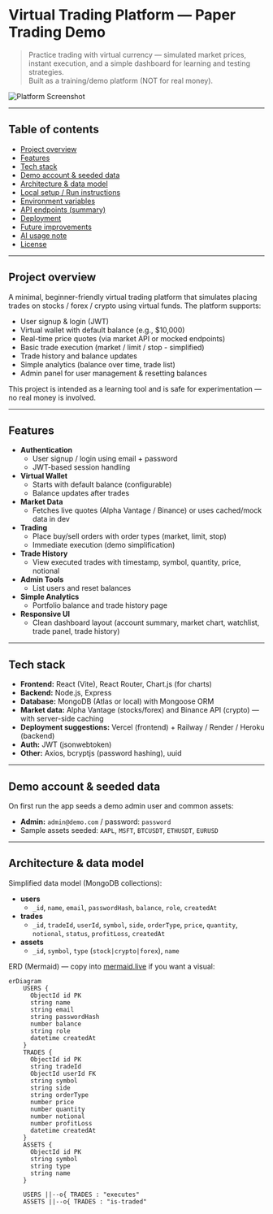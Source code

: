 # Virtual Trading Platform — Paper Trading Demo

> Practice trading with virtual currency — simulated market prices, instant execution, and a simple dashboard for learning and testing strategies.  
> Built as a training/demo platform (NOT for real money).

![Platform Screenshot](./assets/virtual-trader-screenshot.png)

---

## Table of contents
- [Project overview](#project-overview)  
- [Features](#features)  
- [Tech stack](#tech-stack)  
- [Demo account & seeded data](#demo-account--seeded-data)  
- [Architecture & data model](#architecture--data-model)  
- [Local setup / Run instructions](#local-setup--run-instructions)  
- [Environment variables](#environment-variables)  
- [API endpoints (summary)](#api-endpoints-summary)  
- [Deployment](#deployment)  
- [Future improvements](#future-improvements)  
- [AI usage note](#ai-usage-note)  
- [License](#license)

---

## Project overview

A minimal, beginner-friendly virtual trading platform that simulates placing trades on stocks / forex / crypto using virtual funds. The platform supports:

- User signup & login (JWT)
- Virtual wallet with default balance (e.g., $10,000)
- Real-time price quotes (via market API or mocked endpoints)
- Basic trade execution (market / limit / stop - simplified)
- Trade history and balance updates
- Simple analytics (balance over time, trade list)
- Admin panel for user management & resetting balances

This project is intended as a learning tool and is safe for experimentation — no real money is involved.

---

## Features

- **Authentication**
  - User signup / login using email + password
  - JWT-based session handling
- **Virtual Wallet**
  - Starts with default balance (configurable)
  - Balance updates after trades
- **Market Data**
  - Fetches live quotes (Alpha Vantage / Binance) or uses cached/mock data in dev
- **Trading**
  - Place buy/sell orders with order types (market, limit, stop)
  - Immediate execution (demo simplification)
- **Trade History**
  - View executed trades with timestamp, symbol, quantity, price, notional
- **Admin Tools**
  - List users and reset balances
- **Simple Analytics**
  - Portfolio balance and trade history page
- **Responsive UI**
  - Clean dashboard layout (account summary, market chart, watchlist, trade panel, trade history)

---

## Tech stack

- **Frontend:** React (Vite), React Router, Chart.js (for charts)  
- **Backend:** Node.js, Express  
- **Database:** MongoDB (Atlas or local) with Mongoose ORM  
- **Market data:** Alpha Vantage (stocks/forex) and Binance API (crypto) — with server-side caching  
- **Deployment suggestions:** Vercel (frontend) + Railway / Render / Heroku (backend)  
- **Auth:** JWT (jsonwebtoken)  
- **Other:** Axios, bcryptjs (password hashing), uuid

---

## Demo account & seeded data

On first run the app seeds a demo admin user and common assets:

- **Admin:** `admin@demo.com` / password: `password`  
- Sample assets seeded: `AAPL`, `MSFT`, `BTCUSDT`, `ETHUSDT`, `EURUSD`

---

## Architecture & data model

Simplified data model (MongoDB collections):

- **users**
  - `_id`, `name`, `email`, `passwordHash`, `balance`, `role`, `createdAt`
- **trades**
  - `_id`, `tradeId`, `userId`, `symbol`, `side`, `orderType`, `price`, `quantity`, `notional`, `status`, `profitLoss`, `createdAt`
- **assets**
  - `_id`, `symbol`, `type` (`stock|crypto|forex`), `name`

ERD (Mermaid) — copy into [mermaid.live](https://mermaid.live) if you want a visual:

```mermaid
erDiagram
    USERS {
      ObjectId id PK
      string name
      string email
      string passwordHash
      number balance
      string role
      datetime createdAt
    }
    TRADES {
      ObjectId id PK
      string tradeId
      ObjectId userId FK
      string symbol
      string side
      string orderType
      number price
      number quantity
      number notional
      number profitLoss
      datetime createdAt
    }
    ASSETS {
      ObjectId id PK
      string symbol
      string type
      string name
    }

    USERS ||--o{ TRADES : "executes"
    ASSETS ||--o{ TRADES : "is-traded"
